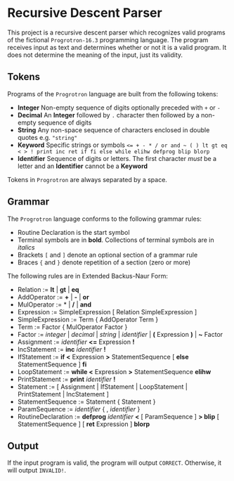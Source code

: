 # Recursive Descent Parser
This project is a recursive descent parser which recognizes valid programs of the fictional `Progrotron-16.3` programming language. The program receives input as text and determines whether or not it is a valid program. It does not determine the meaning of the input, just its validity.

## Tokens
Programs of the `Progrotron` language are built from the following tokens:

* **Integer** Non-empty sequence of digits optionally preceded with `+` or `-`
* **Decimal** An **Integer** followed by `.` character then followed by a non-empty sequence of digits
* **String** Any non-space sequence of characters enclosed in double quotes e.g. `"string"`
* **Keyword** Specific strings or symbols `<= + - * / or and ~ ( ) lt gt eq < > ! print inc ret if fi else while elihw defprog blip blorp`
* **Identifier** Sequence of digits or letters. The first character *must* be a letter and an **Identifier** cannot be a **Keyword**

Tokens in `Progrotron` are always separated by a space.

## Grammar
The `Progrotron` language conforms to the following grammar rules:

* Routine Declaration is the start symbol
* Terminal symbols are in **bold**. Collections of terminal symbols are in *italics*
* Brackets `[` and `]` denote an optional section of a grammar rule
* Braces `{` and `}` denote repetition of a section (zero or more) 

The following rules are in Extended Backus-Naur Form:

* Relation := **lt** | **gt** | **eq** 
* AddOperator := **+** | **-** | **or** 
* MulOperator := * | **/** | **and** 
* Expression := SimpleExpression [ Relation SimpleExpression ]
* SimpleExpression := Term { AddOperator Term }
* Term := Factor { MulOperator Factor }
* Factor := *integer* | *decimal* | *string* | *identifier* | **(** Expression **)** | **~** Factor
* Assignment := *identifier* **<=** Expression **!**
* IncStatement := **inc** *identifier* **!**
* IfStatement := **if <** Expression **>** StatementSequence [ **else** StatementSequence ] **fi**
* LoopStatement := **while <** Expression **>** StatementSequence **elihw**
* PrintStatement := **print** *identifier* **!**
* Statement := [ Assignment | IfStatement | LoopStatement | PrintStatement | IncStatement ]
* StatementSequence := Statement { Statement }
* ParamSequence := *identifier* { , *identifier* }
* RoutineDeclaration := **defprog** *identifier* **<** [ ParamSequence ] **> blip** [ StatementSequence ] [ **ret** Expression ] **blorp**

## Output
If the input program is valid, the program will output `CORRECT`. Otherwise, it will output `INVALID!`.
